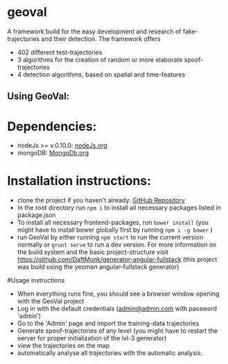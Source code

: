 # geoval
A framework build for the easy development and research of fake-trajectories and their detection.
The framework offers
* 402 different test-trajectories
* 3 algorithms for the creation of random or more elaborate spoof-trajectories
* 4 detection algorithms, based on spatial and time-features

## Using GeoVal:

# Dependencies:
* nodeJs >= v.0.10.0: [nodeJs.org](https://nodejs.org/en/)
* mongoDB: [MongoDb.org](https://www.mongodb.org/)

# Installation instructions:
* clone the project if you haven't already: [GitHub Repository](https://github.com/BenSower/geoval)
* In the root directory run ```npm i``` to install all necessary packages listed in package.json
* To install all necessary frontend-packages, run ```bower install```
(you might have to install bower globally first by running ```npm i -g bower``` )
* run GeoVal by either running ```npm start``` to run the current version normally or
```grunt serve``` to run a dev version. For more information on the build system
and the basic project-structure visit https://github.com/DaftMonk/generator-angular-fullstack
(this project was build using the yeoman angular-fullstack generator)


#Usage instructions
* When everything runs fine, you should see a browser window opening with the GeoVal project
* Log in with the default credentials (admin@admin.com with password 'admin')
* Go to the 'Admin' page and import the training-data trajectories
* Generate spoof-trajectories of any level (you might have to restart the server for proper initialization of the lvl-3 generator)
* view the trajectories on the map
* automatically analyse all trajectories with the automatic analysis.
